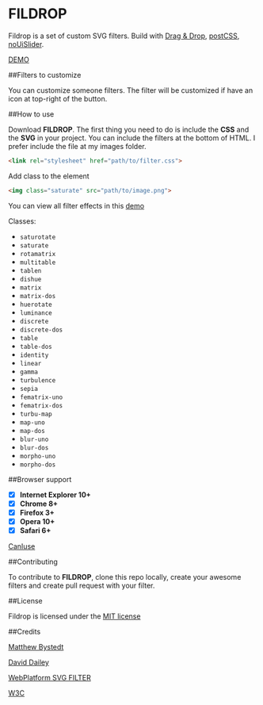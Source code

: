 FILDROP
============

Fildrop is a set of custom SVG filters. Build with [Drag & Drop](https://github.com/remy/html5demos), [postCSS](https://github.com/postcss/postcss), [noUiSlider](https://github.com/leongersen/noUiSlider).

[DEMO](http://jorgeatgu.github.io/svg-filters/)

##Filters to customize

You can customize someone filters. The filter will be customized if have an icon at top-right of the button.

##How to use

Download **FILDROP**. The first thing you need to do is include the **CSS** and the **SVG** in your project. You can include the filters at the bottom of HTML. I prefer include the file at my images folder.

```html
<link rel="stylesheet" href="path/to/filter.css">
```

Add class to the element

```html
<img class="saturate" src="path/to/image.png">
```

You can view all filter effects in this [demo](http://jorgeatgu.github.io/svg-filters/demo.html)

Classes:

  * `saturotate`
  * `saturate`
  * `rotamatrix`
  * `multitable`
  * `tablen`
  * `dishue`
  * `matrix`
  * `matrix-dos`
  * `huerotate`
  * `luminance`
  * `discrete`
  * `discrete-dos`
  * `table`
  * `table-dos`
  * `identity`
  * `linear`
  * `gamma`
  * `turbulence`
  * `sepia`
  * `fematrix-uno`
  * `fematrix-dos`
  * `turbu-map`
  * `map-uno`
  * `map-dos`
  * `blur-uno`
  * `blur-dos`
  * `morpho-uno`
  * `morpho-dos`

##Browser support

- [x] **Internet Explorer 10+**
- [x] **Chrome 8+**
- [x] **Firefox 3+**
- [x] **Opera 10+**
- [x] **Safari 6+**

[CanIuse](http://caniuse.com/#feat=svg-filters)

##Contributing

To contribute to **FILDROP**, clone this repo locally, create your awesome filters and create pull request with your filter.

##License

Fildrop is licensed under the [MIT license](http://opensource.org/licenses/MIT)

##Credits

[Matthew Bystedt](http://apike.ca/prog_svg_filters.html)

[David Dailey ](http://srufaculty.sru.edu/david.dailey/svg/#Filters)

[WebPlatform SVG FILTER](http://docs.webplatform.org/wiki/svg/tutorials/smarter_svg_filters)

[W3C](http://www.w3.org/TR/SVG/filters.html)